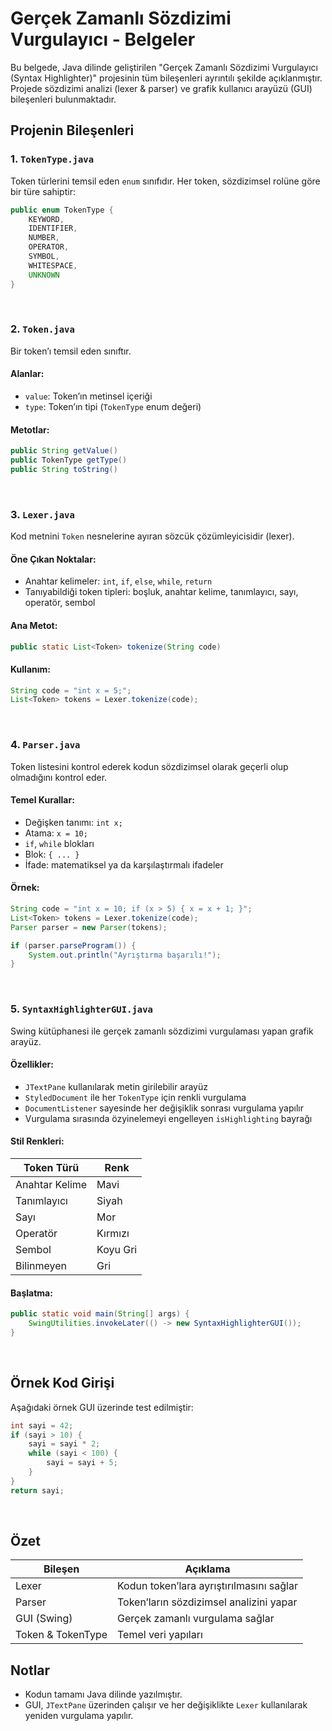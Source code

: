 
# Gerçek Zamanlı Sözdizimi Vurgulayıcı - Belgeler

Bu belgede, Java dilinde geliştirilen "Gerçek Zamanlı Sözdizimi Vurgulayıcı (Syntax Highlighter)" projesinin tüm bileşenleri ayrıntılı şekilde açıklanmıştır. Projede sözdizimi analizi (lexer & parser) ve grafik kullanıcı arayüzü (GUI) bileşenleri bulunmaktadır.



## Projenin Bileşenleri

### 1. `TokenType.java` 

Token türlerini temsil eden `enum` sınıfıdır. Her token, sözdizimsel rolüne göre bir türe sahiptir:

```java
public enum TokenType {
    KEYWORD,
    IDENTIFIER,
    NUMBER,
    OPERATOR,
    SYMBOL,
    WHITESPACE,
    UNKNOWN
}
```
<br>
 

### 2. `Token.java`

Bir token’ı temsil eden sınıftır.

#### Alanlar:
- `value`: Token’ın metinsel içeriği
- `type`: Token’ın tipi (`TokenType` enum değeri)

#### Metotlar:
```java
public String getValue()
public TokenType getType()
public String toString()
```
<br>
 

### 3. `Lexer.java`

Kod metnini `Token` nesnelerine ayıran sözcük çözümleyicisidir (lexer).

#### Öne Çıkan Noktalar:
- Anahtar kelimeler: `int`, `if`, `else`, `while`, `return`
- Tanıyabildiği token tipleri: boşluk, anahtar kelime, tanımlayıcı, sayı, operatör, sembol

#### Ana Metot:
```java
public static List<Token> tokenize(String code)
```

#### Kullanım:
```java
String code = "int x = 5;";
List<Token> tokens = Lexer.tokenize(code);
```
<br>
 

### 4. `Parser.java`

Token listesini kontrol ederek kodun sözdizimsel olarak geçerli olup olmadığını kontrol eder.

#### Temel Kurallar:
- Değişken tanımı: `int x;`
- Atama: `x = 10;`
- `if`, `while` blokları
- Blok: `{ ... }`
- İfade: matematiksel ya da karşılaştırmalı ifadeler

#### Örnek:
```java
String code = "int x = 10; if (x > 5) { x = x + 1; }";
List<Token> tokens = Lexer.tokenize(code);
Parser parser = new Parser(tokens);

if (parser.parseProgram()) {
    System.out.println("Ayrıştırma başarılı!");
}
```
<br>
 

### 5. `SyntaxHighlighterGUI.java`

Swing kütüphanesi ile gerçek zamanlı sözdizimi vurgulaması yapan grafik arayüz.

#### Özellikler:
- `JTextPane` kullanılarak metin girilebilir arayüz
- `StyledDocument` ile her `TokenType` için renkli vurgulama
- `DocumentListener` sayesinde her değişiklik sonrası vurgulama yapılır
- Vurgulama sırasında özyinelemeyi engelleyen `isHighlighting` bayrağı

#### Stil Renkleri:
| Token Türü    | Renk        |
|---------------|-------------|
| Anahtar Kelime| Mavi        |
| Tanımlayıcı   | Siyah       |
| Sayı          | Mor         |
| Operatör      | Kırmızı     |
| Sembol        | Koyu Gri    |
| Bilinmeyen    | Gri         |

#### Başlatma:
```java
public static void main(String[] args) {
    SwingUtilities.invokeLater(() -> new SyntaxHighlighterGUI());
}
```
<br>
 

## Örnek Kod Girişi

Aşağıdaki örnek GUI üzerinde test edilmiştir:

```c
int sayi = 42;
if (sayi > 10) {
    sayi = sayi * 2;
    while (sayi < 100) {
        sayi = sayi + 5;
    }
}
return sayi;
```
<br>

## Özet

| Bileşen           | Açıklama                                     |
|-------------------|----------------------------------------------|
| Lexer             | Kodun token’lara ayrıştırılmasını sağlar     |
| Parser            | Token’ların sözdizimsel analizini yapar      |
| GUI (Swing)       | Gerçek zamanlı vurgulama sağlar              |
| Token & TokenType | Temel veri yapıları                          |


## Notlar

- Kodun tamamı Java dilinde yazılmıştır.
- GUI, `JTextPane` üzerinden çalışır ve her değişiklikte `Lexer` kullanılarak yeniden vurgulama yapılır.
